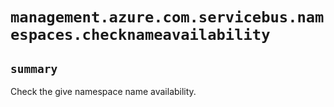 # `management.azure.com.servicebus.namespaces.checknameavailability`

## `summary`
Check the give namespace name availability.


